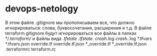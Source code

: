 # devops-netology
В этом файле .gitignore мы пропописываем все, что должно игнорироваться: слова, буквосочетания, расширения и т.д.
В файле terraform.gitignore будут игнорироваться все файлы в папках
**/.terraform/*
и файлы вида
*.tfstate
*.tfstate.*
crash.log
crash.*.log
*.tfvars
*.tfvars.json
override.tf
override.tf.json
*_override.tf
*_override.tf.json
.terraformrc
terraform.rc